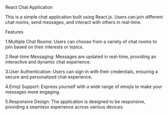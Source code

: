 React Chat Application

This is a simple chat application built using React.js. Users can join different chat rooms, send messages, and interact with others in real-time.

Features

1.Multiple Chat Rooms: Users can choose from a variety of chat rooms to join based on their interests or topics.

2.Real-time Messaging: Messages are updated in real-time, providing an interactive and dynamic chat experience.

3.User Authentication: Users can sign in with their credentials, ensuring a secure and personalized chat experience.

4.Emoji Support: Express yourself with a wide range of emojis to make your messages more engaging.

5.Responsive Design: The application is designed to be responsive, providing a seamless experience across various devices.
